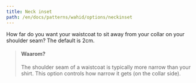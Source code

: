 ```yaml
---
title: Neck inset
path: /en/docs/patterns/wahid/options/neckinset
---
```


How far do you want your waistcoat to sit away from your collar on your shoulder seam? The default is 2cm.

> #### Waarom?
> 
> The shoulder seam of a waistcoat is typically more narrow than your shirt. This option controls how narrow it gets (on the collar side).